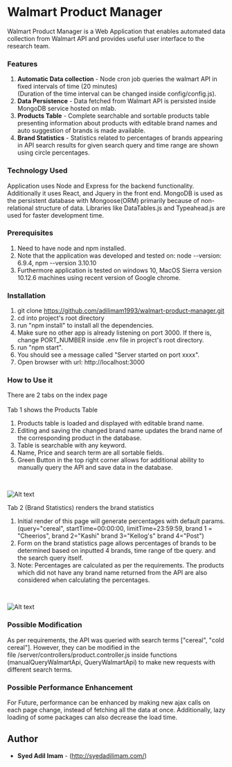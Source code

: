 # Walmart Product Manager
Walmart Product Manager is a Web Application that enables automated data collection from Walmart API and provides useful user interface to the research team.

### Features 
1. **Automatic Data collection** - Node cron job queries the walmart API in fixed intervals of time (20 minutes) <br>
   (Duration of the time interval can be changed inside config/config.js).
2. **Data Persistence** - Data fetched from Walmart API is persisted inside MongoDB service hosted on mlab.
3. **Products Table** - Complete searchable and sortable products table presenting information about products with editable brand names 
    and auto suggestion of brands is made available.
4. **Brand Statistics** - Statistics related to percentages of brands appearing in API search results for given search query and time range are shown 
    using circle percentages.

### Technology Used
Application uses Node and Express for the backend functionality. Additionally it uses React, and Jquery in the front end. MongoDB is used as the persistent database with Mongoose(ORM) primarily because of non-relational structure of data. Libraries like DataTables.js and Typeahead.js are used for faster development time.      

### Prerequisites
1. Need to have node and npm installed. <br>
2. Note that the application was developed and tested on: node --version: 6.9.4, npm --version 3.10.10 <br>
3. Furthermore application is tested on windows 10, MacOS Sierra version 10.12.6 machines using recent version of Google chrome.

### Installation
1. git clone https://github.com/adilimam1993/walmart-product-manager.git
2. cd into project's root directory 
2. run "npm install" to install all the dependencies.
3. Make sure no other app is already listening on port 3000. If there is, change PORT_NUMBER inside .env file in project's root directory.
3. run "npm start".
4. You should see a message called "Server started on port xxxx". 
5. Open browser with url: http://localhost:3000
### How to Use it
There are 2 tabs on the index page <br>
<br>
Tab 1 shows the Products Table 
1. Products table is loaded and displayed with editable brand name.
2. Editing and saving the changed brand name updates the brand name of the corresponding product in the database.
3. Table is searchable with any keyword.
4. Name, Price and search term are all sortable fields.
5. Green Button in the top right corner allows for additional ability to manually query the API and save data in the database. 
<br>

![Alt text](https://s3.amazonaws.com/adil-static-test/products.png "Products Table")

Tab 2 (Brand Statistics) renders the brand statistics 

1. Initial render of this page will generate percentages with default params.
(query="cereal", startTime=00:00:00, limitTime=23:59:59, brand 1 = "Cheerios", brand 2="Kashi" brand 3="Kellog's" brand 4="Post")
2. Form on the brand statistics page allows percentages of brands to be determined based on inputted 4 brands, time range of tbe query.
 and the search query itself.
3. Note: Percentages are calculated as per the requirements. The products which did not have any brand name returned from the API are also considered 
  when calculating the percentages.
<br>
  
![Alt text](https://s3.amazonaws.com/adil-static-test/stat.png "Brand Statistics")

### Possible Modification 
As per requirements, the API was queried with search terms ["cereal", "cold cereal"]. However, they can be modified in the <br>
file /server/controllers/product.controller.js inside functions (manualQueryWalmartApi, QueryWalmartApi) to make new requests with <br>
different search terms.

### Possible Performance Enhancement
For Future, performance can be enhanced by making new ajax calls on each page change, instead of fetching all the data at once. Additionally, lazy loading of some packages can also decrease the load time.

## Author
* **Syed Adil Imam** - (http://syedadilimam.com/)




